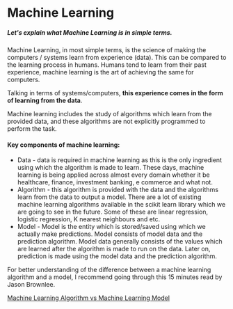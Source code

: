 # Machine Learning
##### Let's explain what Machine Learning is in simple terms.

Machine Learning, in most simple terms, is the science of making the computers / systems learn from experience (data).
This can be compared to the learning process in humans. Humans tend to learn from their past experience, machine 
learning is the art of achieving the same for computers.

Talking in terms of systems/computers, **this experience comes in the form of learning from the data**.

Machine learning includes the study of algorithms which learn from the provided data, and these algorithms are not
explicitly programmed to perform the task.


#### Key components of machine learning:

- Data - data is required in machine learning as this is the only ingredient using which the algorithm is made to learn.
These days, machine learning is being applied across almost every domain whether it be healthcare, finance, investment 
banking, e commerce and what not. 
- Algorithm - this algorithm is provided with the data and the algorithms learn from the data to output a model.
There are a lot of existing machine learning algorithms available in the scikit learn library which we are going to see
in the future. Some of these are linear regression, logistic regression, K nearest neighbours and etc.
- Model - Model is the entity which is stored/saved using which we actually make predictions.
Model consists of model data and the prediction algorithm. Model data generally consists of the values which are 
learned after the algorithm is made to run on the data. Later on, prediction is made using the model data and 
the prediction algorithm.

For better understanding of the difference between a machine learning algorithm and a model, I recommend going through 
this 15 minutes read by Jason Brownlee.

[Machine Learning Algorithm vs Machine Learning Model](https://machinelearningmastery.com/difference-between-algorithm-and-model-in-machine-learning/)



 

